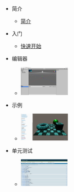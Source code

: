 * 简介
  * [简介](introduction.md)

* 入门
  * [快速开始](quickstart.md)

* 编辑器
  * [![](images/editor.png)](http://feng3d.gitee.io/editor)

* 示例
  * [![](images/examples.png)](http://feng3d.gitee.io/examples)

* 单元测试
  * [![](images/tests.png)](http://feng3d.gitee.io/tests)
